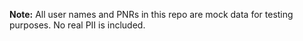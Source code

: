 **Note:** All user names and PNRs in this repo are mock data for testing purposes. No real PII is included.
